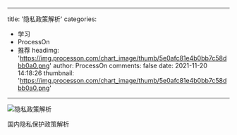 
---
title: '隐私政策解析'
categories: 
 - 学习
 - ProcessOn
 - 推荐
headimg: 'https://img.processon.com/chart_image/thumb/5e0afc81e4b0bb7c58dbb0a0.png'
author: ProcessOn
comments: false
date: 2021-11-20 14:18:26
thumbnail: 'https://img.processon.com/chart_image/thumb/5e0afc81e4b0bb7c58dbb0a0.png'
---

<div>   
<img class="thumb" alt="隐私政策解析" src="https://img.processon.com/chart_image/thumb/5e0afc81e4b0bb7c58dbb0a0.png" referrerpolicy="no-referrer">
<p>国内隐私保护政策解析</p>  
</div>
            
